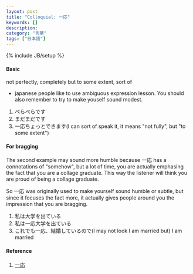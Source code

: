 ```yaml
---
layout: post
title: "Colloquial: 一応"
keywords: []
description: 
category: "言葉"
tags: ["日本語"]
---
```

{% include JB/setup %}


#### Basic
not perfectly, completely but to some extent, sort of 
- japanese people like to use ambiguous expression lesson. You should also remember to try to make
  youself sound modest.


1. ぺらぺらです
2. まだまだです
3. 一応ちょっとできます(I can sort of speak it, it means "not fully", but "to some extent")

#### For bragging
The second example may sound more humble because 一応 has a connotations of "somehow", but a lot of
time, you are actually emphasing the fact that you are a collage graduate. This way the listener
will think you are proud of being a collage graduate.

So 一応 was originally used to make yourself sound humble or subtle, but since it focuses the fact
more, it actually gives people around you the impression that you are bragging.
1. 私は大学を出ている
2. 私は一応大学を出ている
3. これでも一応、結婚しているので(I may not look I am married but) I am married









#### Reference
1. [一応](http://maggiesensei.com/2012/06/12/request-lesson-howwhen-to-use-%E4%B8%80%E5%BF%9C-ichiou/)
